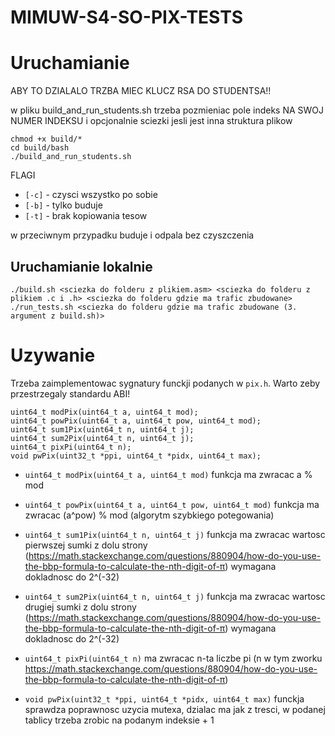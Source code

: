 # MIMUW-S4-SO-PIX-TESTS

# Uruchamianie

ABY TO DZIALALO TRZBA MIEC KLUCZ RSA DO STUDENTSA!!

w pliku build_and_run_students.sh trzeba pozmieniac pole indeks NA SWOJ NUMER INDEKSU i opcjonalnie sciezki jesli jest inna struktura plikow
```
chmod +x build/*
cd build/bash
./build_and_run_students.sh
```

FLAGI
- `[-c]` - czysci wszystko po sobie
- `[-b]` - tylko buduje
- `[-t]` - brak kopiowania tesow

w przeciwnym przypadku buduje i odpala bez czyszczenia

## Uruchamianie lokalnie

```
./build.sh <sciezka do folderu z plikiem.asm> <sciezka do folderu z plikiem .c i .h> <sciezka do folderu gdzie ma trafic zbudowane>
./run_tests.sh <sciezka do folderu gdzie ma trafic zbudowane (3. argument z build.sh)>
```

# Uzywanie
Trzeba zaimplementowac sygnatury funckji podanych w `pix.h`.
Warto zeby przestrzegaly standardu ABI!
```
uint64_t modPix(uint64_t a, uint64_t mod);
uint64_t powPix(uint64_t a, uint64_t pow, uint64_t mod);
uint64_t sum1Pix(uint64_t n, uint64_t j);
uint64_t sum2Pix(uint64_t n, uint64_t j);
uint64_t pixPi(uint64_t n);
void pwPix(uint32_t *ppi, uint64_t *pidx, uint64_t max);
```

- `uint64_t modPix(uint64_t a, uint64_t mod)`
funkcja ma zwracac a % mod

- `uint64_t powPix(uint64_t a, uint64_t pow, uint64_t mod)`
funkcja ma zwracac (a^pow) % mod (algorytm szybkiego potegowania)

- `uint64_t sum1Pix(uint64_t n, uint64_t j)`
funkcja ma zwracac wartosc pierwszej sumki z dolu strony (https://math.stackexchange.com/questions/880904/how-do-you-use-the-bbp-formula-to-calculate-the-nth-digit-of-π)
wymagana dokladnosc do 2^(-32)

- `uint64_t sum2Pix(uint64_t n, uint64_t j)`
funkcja ma zwracac wartosc drugiej sumki z dolu strony (https://math.stackexchange.com/questions/880904/how-do-you-use-the-bbp-formula-to-calculate-the-nth-digit-of-π)
wymagana dokladnosc do 2^(-32)

- `uint64_t pixPi(uint64_t n)`
ma zwracac n-ta liczbe pi (n w tym zworku https://math.stackexchange.com/questions/880904/how-do-you-use-the-bbp-formula-to-calculate-the-nth-digit-of-π)

- `void pwPix(uint32_t *ppi, uint64_t *pidx, uint64_t max)`
funckja sprawdza poprawnosc uzycia mutexa, dzialac ma jak z tresci, w podanej tablicy trzeba zrobic na podanym indeksie + 1
